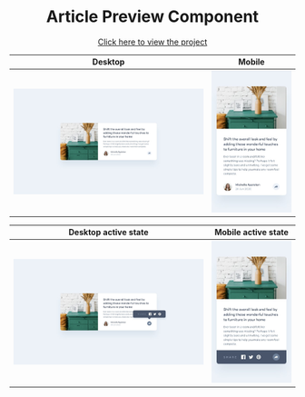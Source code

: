 <h1 align=center>Article Preview Component</h1>

<p align=center>
    <a target="_blank" href="https://jialatteo.github.io/Frontend-Mentor-Challenges/article-preview-component/">Click here to view the project </a> 
</p>

Desktop | Mobile 
:--------------------------------:|:-------------------------:
![Desktop design](./design/desktop-design.jpg)  |  ![Mobile design](./design/mobile-design.jpg)  

Desktop active state | Mobile active state
:--------------------------------:|:-------------------------:
![Desktop active state design](./design/desktop-active-state.jpg)  |  ![Mobile active state design](./design/mobile-active-state.jpg)  
